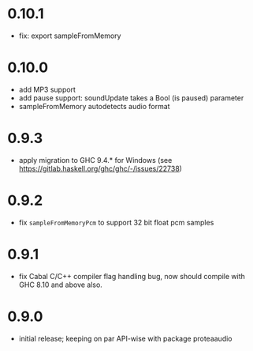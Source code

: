 # 0.10.1
- fix: export sampleFromMemory

# 0.10.0
- add MP3 support
- add pause support: soundUpdate takes a Bool (is paused) parameter
- sampleFromMemory autodetects audio format

# 0.9.3
- apply migration to GHC 9.4.* for Windows (see https://gitlab.haskell.org/ghc/ghc/-/issues/22738)

# 0.9.2
- fix `sampleFromMemoryPcm` to support 32 bit float pcm samples

# 0.9.1
- fix Cabal C/C++ compiler flag handling bug, now should compile with GHC 8.10 and above also.

# 0.9.0
- initial release; keeping on par API-wise with package proteaaudio

